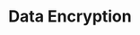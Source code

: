---
# -------------------------- #
#      Page & Formatting     #
# -------------------------- #

title: Data Encryption
permalink: /security/data-encryption
redirect_from: /account-security/data-encryption
summary: "Stitch offers secure options for making connections to all data sources and destinations, giving you the power to secure your data as you see fit."

key: "data-encryption-overview"
type: "security"
content-type: "encryption"
weight: 2

input: false
layout: general
feedback: false


# -------------------------- #
#  Stitch Plan Requirements  #
# -------------------------- #

minimum-plan: "unlimited-plus"
minimum-plan-cta:
  general: false
  title: "Advanced connectivity for Stitch {{ site.data.stitch.subscription-plans.unlimited-plus.name }}"
  copy: |
    [Additional connection options](#advanced-connectivity) are available as part of a Stitch Enterprise plan.


# -------------------------- #
#        Introduction        #
# -------------------------- #

intro: |
  {% capture security-faq %}
  **Looking for general security info?** Check out the [Security overview]({{ link.security.faq | prepend: site.baseurl }}).
  {% endcapture %}

  {% include note.html type="single-line" content=security-faq %}

  Our most important job here at Stitch is to keep your data safe. To do that, Stitch always encrypts data in transit and at rest within the Stitch environment.

  {{ page.summary }}

  In this guide, we'll cover Stitch's supported connection options and provide links to additional resources:

  {% for section in page.sections %}
  - [{{ section.title }}](#{{ section.anchor }})
  {% endfor %}


# -------------------------- #
#           Content          #
# -------------------------- #

ssh-tunnels:
  - name: "Self-hosted"
    guide: "ssh-generic"
    description: "If your database is hosted on your server and not in the cloud, it's considered a 'self-hosted' database. This is applicable to both integrations and destinations."

  - name: "Amazon"
    guide: "ssh-amazon"
    description: "Stitch currently supports connecting Amazon RDS (including Aurora) and Amazon Redshift (destination only) databases."

  - name: "Microsoft Azure"
    guide: "ssh-microsoft-azure"
    description: "Stitch currently supports connecting Microsoft Azure SQL Server and MySQL databases (as integrations) and Azure Synapse Analytics (as a destination). Other Microsoft Azure offerings aren't currently supported."

sections:
  - title: "Encryption in transit"
    anchor: "in-transit-encryption"
    content: |
      {% for subsection in section.subsections %}
      - [{{ subsection.title }}](#{{ subsection.anchor }})
      {% endfor %}
    subsections:
      - title: "SSL connections"
        anchor: "ssl-connections"
        content: |
          [SSL/TLS](https://www.verisign.com/en_US/website-presence/online/ssl-certificates/index.xhtml){:target="new"} is a standard security technology used to establish encrypted communication between a web server and a browser. SSL/TLS ensures that communication to and from Stitch remains private and secure.

          {% for sub-subsection in subsection.sub-subsections %}
          - [{{ sub-subsection.title }}](#{{ sub-subsection.anchor }})
          {% endfor %}

        sub-subsections:
          - title: "Stitch application access"
            anchor: "stitch-application"
            content: |
              The Stitch application enforces SSL to ensure all communication with Stitch remains secure.

          - title: "Connections that use verified SSL by default"
            anchor: "connections-ssl-default"
            content: |
              For any connection using an HTTP API - for example, integrations like [Salesforce]({{ site.baseurl }}/integrations/saas/salesforce) or [Facebook Ads]({{ site.baseurl }}/integrations/saas/facebook-ads) - or Stitch's [Import API]({{ link.integrations.import-api | prepend: site.baseurl }}), Stitch will use [SSL/TLS-based encryption](https://www.verisign.com/en_US/website-presence/online/ssl-certificates/index.xhtml){:target="new"} by default.

              This is also applicable to Stitch's [Amazon Redshift]({{ link.destinations.overviews.redshift | prepend: site.baseurl }}), [Google BigQuery]({{ link.destinations.overviews.bigquery | prepend: site.baseurl }}), [Microsoft Azure Synapse Analytics]({{ link.destinations.overviews.azure | prepend: site.baseurl }}), and [Snowflake]({{ link.destinations.overviews.snowflake | prepend: site.baseurl }}) destination offerings.

              Connections to these integrations and destinations will attempt to use verified SSL with no action required on your part.

          - title: "Connections with configurable SSL options"
            anchor: "connections-configurable-ssl"
            content: |
              For some integrations - for example, a database hosted on your server - Stitch may support configurable SSL. To use SSL with a database Stitch supports, the database must be configured to support and allow SSL connections.

              **Note**: SSL connections are not supported for all databases. Refer to the [documentation for the database]({{ site.baseurl }}/integrations/databases) for SSL support details.

      - title: "SSH tunnels"
        anchor: "ssh-tunnel-connections"
        content: |
          If a database you want to connect to Stitch doesn't support [SSL connections](#ssl-connections) or isn't publicly accessible, you can use an SSH tunnel.

          The steps for setting up an SSH connection vary depending on where your database is hosted.

          <table class="attribute-list">
          {% for item in page.ssh-tunnels %}
          <tr>
          <td class="attribute-name">
          <strong>{{ item.name | append: " databases" }}</strong>
          </td>
          <td>
          {{ item.description | markdownify }}

          <p>Refer to the <a href="{{ link.security[item.guide] | prepend: site.baseurl }}">SSH tunnels for {{ item.name | append: " databases"}}</a> guide.</p>
          </td>
          </tr>
          {% endfor %}
          </table>

          **Note**: [Reverse SSH tunnels]({{ link.security.reverse-ssh | prepend: site.baseurl }}) are also available for Stitch {{ site.data.stitch.subscription-plans.unlimited-plus.name }} customers.

      - title: "Advanced connectivity"
        anchor: "advanced-connectivity"
        content: |
          Additional connection options are available as part of a Stitch {{ site.data.stitch.subscription-plans.unlimited-plus.name }} plan. This includes:

          - Virtual Private Network (VPN)
          - [Reverse SSH tunneling]({{ link.security.reverse-ssh | prepend: site.baseurl }})
          - [Amazon Web Services (AWS) Private Link](https://aws.amazon.com/privatelink/){:target="new"}

          Reach out to [Stitch Sales]({{ site.sales }}){:target="new"} for more info.

  - title: "Encryption at rest"
    anchor: "data-at-rest"
    content: |
      For data at rest, Stitch uses [AES-256](https://en.wikipedia.org/wiki/Advanced_Encryption_Standard){:target="new"} to encrypt data.
---
